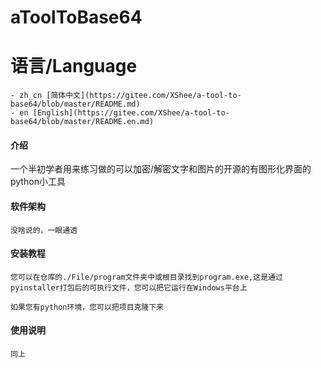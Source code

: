 # aToolToBase64

# 语言/Language
    - zh_cn [简体中文](https://gitee.com/XShee/a-tool-to-base64/blob/master/README.md)
    - en [English](https://gitee.com/XShee/a-tool-to-base64/blob/master/README.en.md)

#### 介绍
一个半初学者用来练习做的可以加密/解密文字和图片的开源的有图形化界面的python小工具

#### 软件架构
    没啥说的，一眼通透


#### 安装教程

    您可以在仓库的./File/program文件夹中或根目录找到program.exe,这是通过pyinstaller打包后的可执行文件，您可以把它运行在Windows平台上
    
    如果您有python环境，您可以把项目克隆下来

#### 使用说明

    同上